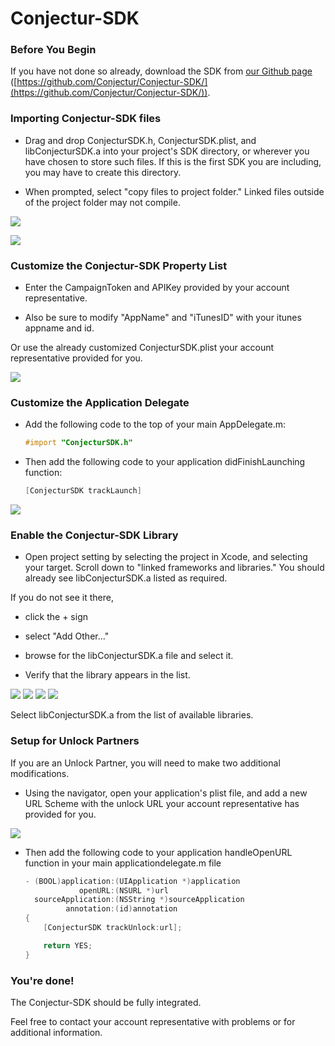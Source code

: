 Conjectur-SDK
=============

### Before You Begin

If you have not done so already, download the SDK from
[our Github page](https://github.com/Conjectur/Conjectur-SDK/) ([https://github.com/Conjectur/Conjectur-SDK/](https://github.com/Conjectur/Conjectur-SDK/)).

### Importing Conjectur-SDK files

- Drag and drop ConjecturSDK.h, ConjecturSDK.plist, and libConjecturSDK.a into your project's SDK directory, or wherever you have chosen to store such files.  If this is the first SDK you are including, you may have to create this directory.

- When prompted, select "copy files to project folder." Linked files outside of the project folder may not compile.

![](http://images.conjectur.com/documentation/Conjectur-SDK/020_drag-drop.png)

![](http://images.conjectur.com/documentation/Conjectur-SDK/022_confirmation.png)

### Customize the Conjectur-SDK Property List

- Enter the CampaignToken and APIKey provided by your account representative.

- Also be sure to modify "AppName" and "iTunesID" with your itunes appname and id.

Or use the already customized ConjecturSDK.plist your account representative provided for you.

![](http://images.conjectur.com/documentation/Conjectur-SDK/030_plist.png)

### Customize the Application Delegate

- Add the following code to the top of your main AppDelegate.m:
    ```objective-c
    #import "ConjecturSDK.h"
    ```

- Then add the following code to your application didFinishLaunching function:
    ```objective-c
    [ConjecturSDK trackLaunch]
    ```

![](http://images.conjectur.com/documentation/Conjectur-SDK/040_appDelegate.png)

### Enable the Conjectur-SDK Library

- Open project setting by selecting the project in Xcode, and selecting your target. Scroll down to "linked frameworks and libraries."  You should already see libConjecturSDK.a listed as required.

If you do not see it there,

- click the + sign

- select "Add Other..."

- browse for the libConjecturSDK.a file and select it.

- Verify that the library appears in the list.

![](http://images.conjectur.com/documentation/Conjectur-SDK/050_addLib.png)
![](http://images.conjectur.com/documentation/Conjectur-SDK/051_addLibOther.png)
![](http://images.conjectur.com/documentation/Conjectur-SDK/052_addLibBrowse.png)
![](http://images.conjectur.com/documentation/Conjectur-SDK/053_addedLib.png)

Select libConjecturSDK.a from the list of available libraries.

### Setup for Unlock Partners

If you are an Unlock Partner, you will need to make two additional modifications.

- Using the navigator, open your application's plist file, and add a new URL Scheme with the unlock URL your account representative has provided for you.

![](http://images.conjectur.com/documentation/Conjectur-SDK/071_UrlScheme.png)

- Then add the following code to your application handleOpenURL function in your main applicationdelegate.m file

    ```objective-c
    - (BOOL)application:(UIApplication *)application
                openURL:(NSURL *)url
      sourceApplication:(NSString *)sourceApplication
             annotation:(id)annotation
    {
        [ConjecturSDK trackUnlock:url];

        return YES;
    }
    ```

### You're done!

The Conjectur-SDK should be fully integrated.

Feel free to contact your account representative with problems or for additional information.
